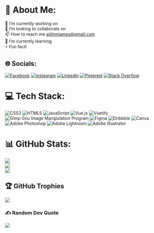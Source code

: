 # 💫 About Me:
🔭 I’m currently working on<br>👯 I’m looking to collaborate on<br>
📫 How to reach me ajithmjames@gmail.com<br>🌱 I’m currently learning<br>⚡ Fun factI


## 🌐 Socials:
[![Facebook](https://img.shields.io/badge/Facebook-%231877F2.svg?logo=Facebook&logoColor=white)](https://facebook.com/AMJ.2147) [![Instagram](https://img.shields.io/badge/Instagram-%23E4405F.svg?logo=Instagram&logoColor=white)](https://instagram.com/_dark___assasin_) [![LinkedIn](https://img.shields.io/badge/LinkedIn-%230077B5.svg?logo=linkedin&logoColor=white)](https://linkedin.com/in/ajith-m-james-484168191) [![Pinterest](https://img.shields.io/badge/Pinterest-%23E60023.svg?logo=Pinterest&logoColor=white)](https://pinterest.com/ajithmjames) [![Stack Overflow](https://img.shields.io/badge/-Stackoverflow-FE7A16?logo=stack-overflow&logoColor=white)](https://stackoverflow.com/users/16114350) 

# 💻 Tech Stack:
![CSS3](https://img.shields.io/badge/css3-%231572B6.svg?style=for-the-badge&logo=css3&logoColor=white) ![HTML5](https://img.shields.io/badge/html5-%23E34F26.svg?style=for-the-badge&logo=html5&logoColor=white) ![JavaScript](https://img.shields.io/badge/javascript-%23323330.svg?style=for-the-badge&logo=javascript&logoColor=%23F7DF1E) ![Vue.js](https://img.shields.io/badge/vuejs-%2335495e.svg?style=for-the-badge&logo=vuedotjs&logoColor=%234FC08D) ![Vuetify](https://img.shields.io/badge/Vuetify-1867C0?style=for-the-badge&logo=vuetify&logoColor=AEDDFF) ![Gimp Gnu Image Manipulation Program](https://img.shields.io/badge/Gimp-657D8B?style=for-the-badge&logo=gimp&logoColor=FFFFFF) 	![Figma](https://img.shields.io/badge/figma-%23F24E1E.svg?style=for-the-badge&logo=figma&logoColor=white) ![Dribbble](https://img.shields.io/badge/Dribbble-EA4C89?style=for-the-badge&logo=dribbble&logoColor=white) ![Canva](https://img.shields.io/badge/Canva-%2300C4CC.svg?style=for-the-badge&logo=Canva&logoColor=white) ![Adobe Photoshop](https://img.shields.io/badge/adobephotoshop-%2331A8FF.svg?style=for-the-badge&logo=adobephotoshop&logoColor=white) ![Adobe Lightroom](https://img.shields.io/badge/Adobe%20Lightroom-31A8FF.svg?style=for-the-badge&logo=Adobe%20Lightroom&logoColor=white) ![Adobe Illustrator](https://img.shields.io/badge/adobeillustrator-%23FF9A00.svg?style=for-the-badge&logo=adobeillustrator&logoColor=white)
# 📊 GitHub Stats:
![](https://github-readme-stats.vercel.app/api?username=ajithmjames&theme=radical&hide_border=true&include_all_commits=false&count_private=false)<br/>
![](https://github-readme-streak-stats.herokuapp.com/?user=ajithmjames&theme=radical&hide_border=true)<br/>
![](https://github-readme-stats.vercel.app/api/top-langs/?username=ajithmjames&theme=radical&hide_border=true&include_all_commits=false&count_private=false&layout=compact)

## 🏆 GitHub Trophies
![](https://github-profile-trophy.vercel.app/?username=ajithmjames&theme=radical&no-frame=true&no-bg=false&margin-w=4)

### ✍️ Random Dev Quote
![](https://quotes-github-readme.vercel.app/api?type=horizontal&theme=tokyonight)

<!-- Proudly created with GPRM ( https://gprm.itsvg.in ) -->
